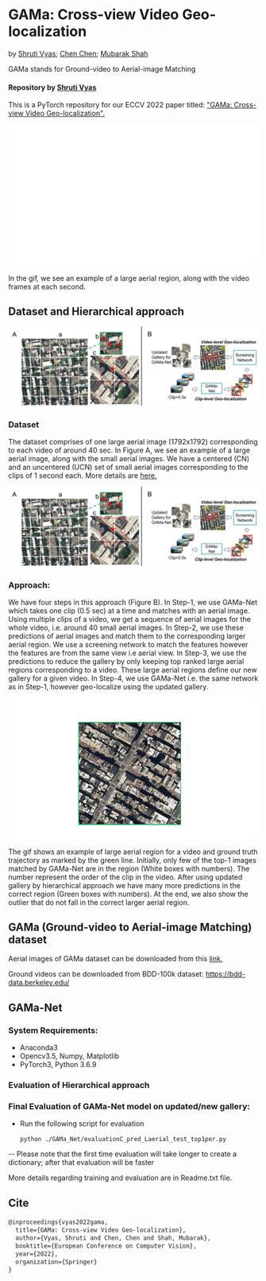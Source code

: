 # GAMa: Cross-view Video Geo-localization 
by [Shruti Vyas](https://scholar.google.com/citations?user=15YqUQUAAAAJ&hl=en); [Chen Chen](https://scholar.google.com/citations?user=TuEwcZ0AAAAJ&hl=en); [Mubarak Shah](https://scholar.google.com/citations?user=p8gsO3gAAAAJ&hl=en)

GAMa  stands for Ground-video to Aerial-image Matching

#### Repository by [Shruti Vyas](https://scholar.google.com/citations?user=15YqUQUAAAAJ&hl=en)

This is a PyTorch repository for our ECCV 2022 paper titled: ["GAMa: Cross-view Video Geo-localization".](https://arxiv.org/abs/2207.02431)

![gif](video_aerial_sample.gif "Ground-truth video trajectory") 

In the gif, we see an example of a large aerial region, along with the video frames at each second.

## Dataset and Hierarchical approach

![image](fig2_3.jpg "A:GAMa dataset aerial images; B: Hierarchical approach")

### Dataset
The dataset comprises of one large aerial image (1792x1792) corresponding to each video of around 40 sec. In Figure A, we see an example of a large aerial image, along with the small aerial images. We have a centered (CN) and an uncentered (UCN) set of small aerial images corresponding to the clips of 1 second each. More details are [here.](https://arxiv.org/abs/2207.02431)

![image](fig2_3.jpg "GAMa dataset")

### Approach: 
We have four steps in this approach (Figure B). In Step-1, we use GAMa-Net which takes one clip (0.5 sec) at a time and matches with an aerial image.
Using multiple clips of a video, we get a sequence of aerial images for the whole video, i.e. around 40 small aerial images. In Step-2, we use these predictions of aerial images and match them to the corresponding larger aerial region. We use a screening network to match the features however the features are from the
same view i.e aerial view. In Step-3, we use the predictions to reduce the gallery by only keeping top ranked large aerial regions corresponding to a video. These large aerial regions define our new gallery for a given video. In Step-4, we use GAMa-Net i.e. the same network as in Step-1, however geo-localize using the updated gallery.

![gif](predictions_2.gif "Aerial image> Ground truth trajectory> GAMa-Net pred> GAMa-Net with hierarchical> outliers")

The gif shows an example of large aerial region for a video and ground truth trajectory as marked by the green line. Initially, only few of the top-1 images matched by GAMa-Net are in the region (White boxes with numbers). The number represent the order of the clip in the video. After using updated gallery by hierarchical approach we have many more predictions in the correct region (Green boxes with numbers). At the end, we also show the outlier that do not fall in the correct larger aerial region.


## GAMa (Ground-video to Aerial-image Matching) dataset

Aerial images of GAMa dataset can be downloaded from this [link.](
https://nam02.safelinks.protection.outlook.com/?url=https%3A%2F%2Fwww.crcv.ucf.edu%2Fdata1%2FGAMa%2F&amp;data=05%7C01%7Cshruti%40crcv.ucf.edu%7C307850d8ddd443dcaa3108da6a82a1a8%7Cbb932f15ef3842ba91fcf3c59d5dd1f1%7C0%7C0%7C637939406540630080%7CUnknown%7CTWFpbGZsb3d8eyJWIjoiMC4wLjAwMDAiLCJQIjoiV2luMzIiLCJBTiI6Ik1haWwiLCJXVCI6Mn0%3D%7C3000%7C%7C%7C&amp;sdata=AekpMwQcG847RxVQD6w63pWMqHYhHBS%2B57fFiwrgFp0%3D&amp;reserved=0 )

Ground videos can be downloaded from BDD-100k dataset:
https://bdd-data.berkeley.edu/  


## GAMa-Net
### System Requirements:
- Anaconda3
- Opencv3.5, Numpy, Matplotlib
- PyTorch3, Python 3.6.9

### Evaluation of Hierarchical approach


### Final Evaluation of GAMa-Net model on updated/new gallery: 

- Run the following script for evaluation
	```
	python ./GAMa_Net/evaluationC_pred_Laerial_test_top1per.py
	```

-- Please note that the first time evaluation will take longer to create a dictionary; after that evaluation will be faster
	
More details regarding training and evaluation are in Readme.txt file.

## Cite

```
@inproceedings{vyas2022gama,
  title={GAMa: Cross-view Video Geo-localization},
  author={Vyas, Shruti and Chen, Chen and Shah, Mubarak},
  booktitle={European Conference on Computer Vision},
  year={2022},
  organization={Springer}
}
```
